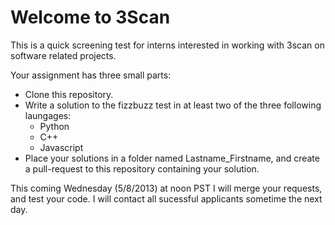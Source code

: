 Welcome to 3Scan
================

This is a quick screening test for interns interested in working with 3scan on software related projects.  

Your assignment has three small parts:
* Clone this repository.
* Write a solution to the fizzbuzz test in at least two of the three following laungages:
  * Python
  * C++
  * Javascript
* Place your solutions in a folder named Lastname_Firstname, and create a pull-request to this repository containing your solution.

This coming Wednesday (5/8/2013) at noon PST I will merge your requests, and test your code.  I will contact all sucessful applicants sometime the next day.
